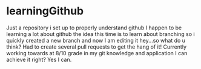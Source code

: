 # learningGithub
Just a repository i set up to properly understand github
I happen to be learning a lot about github
the idea this time is to learn about branching
so i quickly created a new branch and now I am editing it
hey...so what do u think?
Had to create several pull requests to get the hang of it!
Currently working towards at 8/10 grade in my git knowledge and application
I can achieve it right? Yes I can.
